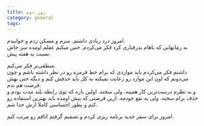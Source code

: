 ```yaml
---
title: روز دوم 
category: general
tags:  
---
```


امروز درد زیادی داشتم. سرم و مسکن زدم و خوابیدم.<br>
به زمانهایی که باهام بدرفتاری کرد فکر می‌کردم. حس میکنم عقلم اومده سر جاش نسبت به هفته پیش. <br>

منطقی‌تر فکر می‌کنم. <br>
داشتم فکر می‌کردم باید مواردی که برام خط قرمزه رو در نظر داشته باشم و چون می‌دونم که اون این موارد رو رعایت نمیکنه به کل باید حذفش کنم و دیگه حتی بهش فرصت هم ندم.<br>
و به نظرم درست‌ترین کار همینه. ولی سخته. اولین باره که توی رابطه بلند مدت بودم و حذف برام سخته. ولی به نفع خودمه. ازین فرصتی که پیش اومده باید بهترین استفاده رو کنم و بطور احساسی کاملا ازش جدا شم.<br>

امروز برای سفر جدید برنامه ریزی کردم و تصمیم گرفتم اتاقم رو مرتب کنم.


